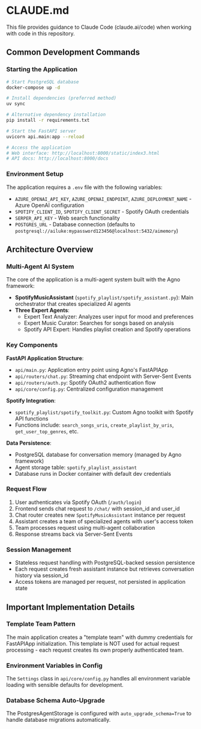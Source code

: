 # CLAUDE.md

This file provides guidance to Claude Code (claude.ai/code) when working with code in this repository.

## Common Development Commands

### Starting the Application
```bash
# Start PostgreSQL database
docker-compose up -d

# Install dependencies (preferred method)
uv sync

# Alternative dependency installation
pip install -r requirements.txt

# Start the FastAPI server
uvicorn api.main:app --reload

# Access the application
# Web interface: http://localhost:8000/static/index3.html
# API docs: http://localhost:8000/docs
```

### Environment Setup
The application requires a `.env` file with the following variables:
- `AZURE_OPENAI_API_KEY`, `AZURE_OPENAI_ENDPOINT`, `AZURE_DEPLOYMENT_NAME` - Azure OpenAI configuration
- `SPOTIFY_CLIENT_ID`, `SPOTIFY_CLIENT_SECRET` - Spotify OAuth credentials
- `SERPER_API_KEY` - Web search functionality
- `POSTGRES_URL` - Database connection (defaults to `postgresql://ailuke:mypassword123456@localhost:5432/aimemory`)

## Architecture Overview

### Multi-Agent AI System
The core of the application is a multi-agent system built with the Agno framework:

- **SpotifyMusicAssistant** (`spotify_playlist/spotify_assistant.py`): Main orchestrator that creates specialized AI agents
- **Three Expert Agents**:
  - Expert Text Analyzer: Analyzes user input for mood and preferences
  - Expert Music Curator: Searches for songs based on analysis
  - Spotify API Expert: Handles playlist creation and Spotify operations

### Key Components

**FastAPI Application Structure**:
- `api/main.py`: Application entry point using Agno's FastAPIApp
- `api/routers/chat.py`: Streaming chat endpoint with Server-Sent Events
- `api/routers/auth.py`: Spotify OAuth2 authentication flow
- `api/core/config.py`: Centralized configuration management

**Spotify Integration**:
- `spotify_playlist/spotify_toolkit.py`: Custom Agno toolkit with Spotify API functions
- Functions include: `search_songs_uris`, `create_playlist_by_uris`, `get_user_top_genres`, etc.

**Data Persistence**:
- PostgreSQL database for conversation memory (managed by Agno framework)
- Agent storage table: `spotify_playlist_assistant`
- Database runs in Docker container with default dev credentials

### Request Flow
1. User authenticates via Spotify OAuth (`/auth/login`)
2. Frontend sends chat request to `/chat/` with session_id and user_id
3. Chat router creates new `SpotifyMusicAssistant` instance per request
4. Assistant creates a team of specialized agents with user's access token
5. Team processes request using multi-agent collaboration
6. Response streams back via Server-Sent Events

### Session Management
- Stateless request handling with PostgreSQL-backed session persistence
- Each request creates fresh assistant instance but retrieves conversation history via session_id
- Access tokens are managed per request, not persisted in application state

## Important Implementation Details

### Template Team Pattern
The main application creates a "template team" with dummy credentials for FastAPIApp initialization. This template is NOT used for actual request processing - each request creates its own properly authenticated team.

### Environment Variables in Config
The `Settings` class in `api/core/config.py` handles all environment variable loading with sensible defaults for development.

### Database Schema Auto-Upgrade
The PostgresAgentStorage is configured with `auto_upgrade_schema=True` to handle database migrations automatically.